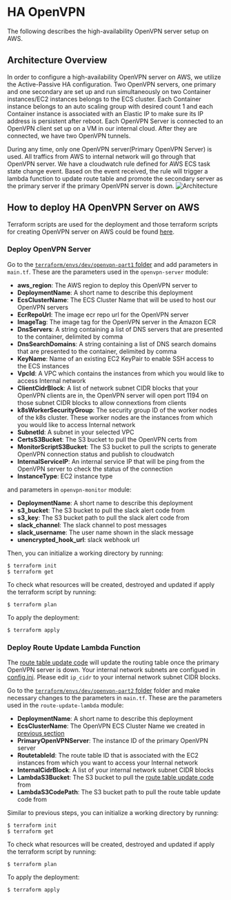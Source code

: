 # HA OpenVPN
The following describes the high-availability OpenVPN server setup on AWS.

## Architecture Overview
In order to configure a high-availability OpenVPN server on AWS, we utilize the Active-Passive HA configuration. Two OpenVPN servers, one primary and one secondary are set up and run simultaneously on two Container instances/EC2 instances belongs to the ECS cluster. Each Container instance belongs to an auto scaling group with desired count 1 and each Container instance is associated with an Elastic IP to make sure its IP address is persistent after reboot. Each OpenVPN Server is connected to an OpenVPN client set up on a VM in our internal cloud. After they are connected, we have two OpenVPN tunnels.

During any time, only one OpenVPN server(Primary OpenVPN Server) is used. All traffics from AWS to internal network will go through that OpenVPN server. We have a cloudwatch rule defined for AWS ECS task state change event. Based on the event received, the rule will trigger a lambda function to update route table and promote the secondary server as the primary server if the primary OpenVPN server is down.
![Architecture](Architecture.png)

## How to deploy HA OpenVPN Server on AWS

Terraform scripts are used for the deployment and those terraform scripts for creating OpenVPN server on AWS could be found [here](./terraform).

### Deploy OpenVPN Server

Go to the [`terraform/envs/dev/openvpn-part1` folder](terraform/envs/dev/openvpn-part1) and add parameters in `main.tf`. These are the parameters used in the `openvpn-server` module:
* **aws_region**: The AWS region to deploy this OpenVPN server to
* **DeploymentName**: A short name to describe this deployment
* **EcsClusterName**: The ECS Cluster Name that will be used to host our OpenVPN servers
* **EcrRepoUrl**: The image ecr repo url for the OpenVPN server
* **ImageTag**: The image tag for the OpenVPN server in the Amazon ECR
* **DnsServers**: A string containing a list of DNS servers that are presented to the container, delimited by comma
* **DnsSearchDomains**: A string containing a list of DNS search domains that are presented to the container, delimited by comma
* **KeyName**: Name of an existing EC2 KeyPair to enable SSH access to the ECS instances
* **VpcId**: A VPC which contains the instances from which you would like to access Internal network
* **ClientCidrBlock**: A list of network subnet CIDR blocks that your OpenVPN clients are in, the OpenVPN server will open port 1194 on those subnet CIDR blocks to allow connextions from clients
* **k8sWorkerSecurityGroup**: The security group ID of the worker nodes of the k8s cluster. These worker nodes are the instances from which you would like to access Internal network
* **SubnetId**: A subnet in your selected VPC
* **CertsS3Bucket**: The S3 bucket to pull the OpenVPN certs from
* **MonitorScriptS3Bucket**: The S3 bucket to pull the scripts to generate OpenVPN connection status and publish to cloudwatch
* **InternalServiceIP**: An internal service IP that will be ping from the OpenVPN server to check the status of the connection
* **InstanceType**: EC2 instance type

and parameters in `openvpn-monitor` module:

* **DeploymentName**: A short name to describe this deployment
* **s3_bucket**: The S3 bucket to pull the slack alert code from
* **s3_key**: The S3 bucket path to pull the slack alert code from
* **slack_channel**: The slack channel to post messages
* **slack_username**: The user name shown in the slack message
* **unencrypted_hook_url**: slack webhook url

Then, you can initialize a working directory by running:
```
$ terraform init
$ terraform get
```
To check what resources will be created, destroyed and updated if apply the terraform script by running:
```
$ terraform plan
```
To apply the deployment:
```
$ terraform apply
```

### Deploy Route Update Lambda Function
The [route table update code](./lambda) will update the routing table once the primary OpenVPN server is down. Your internal network subnets are configued in [config.ini](./lambda/config.ini). Please edit `ip_cidr` to your internal network subnet CIDR blocks.

Go to the [`terraform/envs/dev/openvpn-part2` folder](terraform/envs/dev/openvpn-part2) folder and make necessary changes to the parameters in `main.tf`. These are the parameters used in the `route-update-lambda` module:

* **DeploymentName**: A short name to describe this deployment
* **EcsClusterName**: The OpenVPN ECS Cluster Name we created in [previous section](#deploy-route-update-lambda-function)
* **PrimaryOpenVPNServer**: The instance ID of the primary OpenVPN server
* **RoutetableId**: The route table ID that is associated with the EC2 instances from which you want to access your Internal network
* **InternalCidrBlock**: A list of your internal network subnet CIDR blocks
* **LambdaS3Bucket**: The S3 bucket to pull the [route table update code](./lambda) from
* **LambdaS3CodePath**: The S3 bucket path to pull the route table update code from

Similar to previous steps, you can initialize a working directory by running:
```
$ terraform init
$ terraform get
```
To check what resources will be created, destroyed and updated if apply the terraform script by running:
```
$ terraform plan
```
To apply the deployment:
```
$ terraform apply
```
